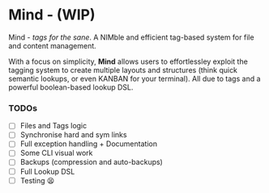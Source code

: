 # Mind - (WIP)
Mind - *tags for the sane*. A NIMble and efficient tag-based system for file and content management.

With a focus on simplicity, **Mind** allows users to effortlessley exploit the tagging system to create multiple layouts and structures (think quick semantic lookups, or even KANBAN for your terminal). All due to tags and a powerful boolean-based lookup DSL.

### TODOs

- [ ] Files and Tags logic
- [ ] Synchronise hard and sym links
- [ ] Full exception handling + Documentation
- [ ] Some CLI visual work
- [ ] Backups (compression and auto-backups)
- [ ] Full Lookup DSL
- [ ] Testing :tired_face:
